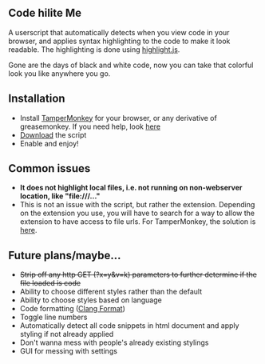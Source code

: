## Code hilite Me

A userscript that automatically detects when you view code in your browser, and applies 
syntax highlighting to the code to make it look readable. The highlighting is done using
[highlight.js](https://highlightjs.org/).

Gone are the days of black and white code, now you can take that colorful look you like
anywhere you go.

## Installation
- Install [TamperMonkey](https://tampermonkey.net/) for your browser, or any derivative of greasemonkey. If you need help, look [here](https://greasyfork.org/en/help/installing-user-scripts)
- [Download](https://greasyfork.org/scripts/26343-code-hiliteme/code/Code%20HiliteMe.user.js) the script
- Enable and enjoy!

## Common issues
- **It does not highlight local files, i.e. not running on non-webserver location, like "file:///..."**
 - This is not an issue with the script, but rather the extension. Depending on the extension you use,
 you will have to search for a way to allow the extension to have access to file urls. For TamperMonkey, the solution
 is [here](http://tampermonkey.net/faq.php#Q204).


## Future plans/maybe...
- ~~Strip off any http GET (?x=y&v=k) parameters to further determine if the file loaded is code~~
- Ability to choose different styles rather than the default
- Ability to choose styles based on language
- Code formatting ([Clang Format](http://clang.llvm.org/docs/ClangFormat.html))
- Toggle line numbers
- Automatically detect all code snippets in html document and apply styling
if not already applied
 - Don't wanna mess with people's already existing stylings
- GUI for messing with settings